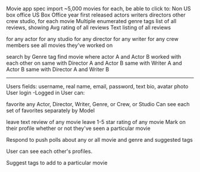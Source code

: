 Movie app spec
import ~5,000 movies
for each, be able to click to:
  Non US box office
  US Box Office
  year first released
  actors
  writers
  directors
  other crew
  studio, for each movie
  Multiple enumerated genre tags
  list of all reviews, showing
  Avg rating of all reviews
  Text listing of all reviews


for any actor
for any studio
for any director
for any writer
for any crew members
  see all movies they've worked on


search
  by Genre tag
  find movie where actor A and Actor B worked with each other on 
  same with Director A and Actor B
  same with Writer A and Actor B
  same with Director A and Writer B


_______________________
Users
fields: username, real name, email, password, text bio, avatar photo
User login  -Logged in User can: 


favorite any Actor, Director, Writer, Genre, or Crew, or Studio
Can see each set of favorites separately by Model


leave text review of any movie
leave 1-5 star rating of any movie
Mark on their profile whether or not they've seen a particular movie

Respond to push polls about any or all movie and genre and suggested tags

User can see each other's profiles.

Suggest tags to add to a particular movie
